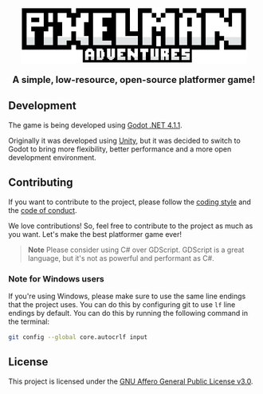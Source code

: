 <p align="center">
	<img
		width="788"
		height="196"
		alt="PixelMan Title"
		src=".resources/title.png"
		style="max-width: 90%; height: auto"
	>
</p>

<p align="center" style="font-size: 1.3em">
	<b>A simple, low-resource, open-source platformer game!</b>
</p>


## Development
The game is being developed using [Godot .NET 4.1.1](https://godotengine.org/download).

Originally it was developed using [Unity](https://unity3d.com/download),
but it was decided to switch to Godot to bring more flexibility, better performance
and a more open development environment.

## Contributing
If you want to contribute to the project, please follow the
[coding style](CODING_STYLE.md) and the [code of conduct](CODE_OF_CONDUCT.md).

We love contributions! So, feel free to contribute to the project as
much as you want. Let's make the best platformer game ever!

> **Note**
> Please consider using C# over GDScript. GDScript is a great
> language, but it's not as powerful and performant as C#.

### Note for Windows users
If you're using Windows, please make sure to use the same line endings
that the project uses. You can do this by configuring git to use
`lf` line endings by default. You can do this by running the following
command in the terminal:

```bash
git config --global core.autocrlf input
```

## License
This project is licensed under the [GNU Affero General Public License v3.0](LICENSE).
